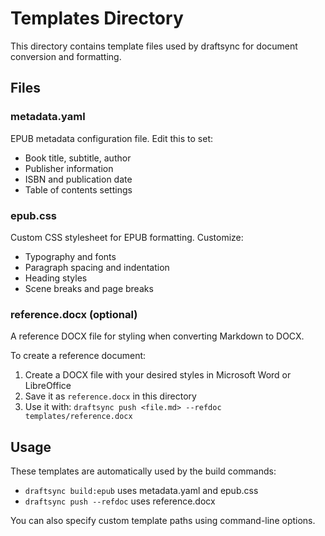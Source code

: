 # Templates Directory

This directory contains template files used by draftsync for document conversion and formatting.

## Files

### metadata.yaml

EPUB metadata configuration file. Edit this to set:

- Book title, subtitle, author
- Publisher information
- ISBN and publication date
- Table of contents settings

### epub.css

Custom CSS stylesheet for EPUB formatting. Customize:

- Typography and fonts
- Paragraph spacing and indentation
- Heading styles
- Scene breaks and page breaks

### reference.docx (optional)

A reference DOCX file for styling when converting Markdown to DOCX.

To create a reference document:

1. Create a DOCX file with your desired styles in Microsoft Word or LibreOffice
2. Save it as `reference.docx` in this directory
3. Use it with: `draftsync push <file.md> --refdoc templates/reference.docx`

## Usage

These templates are automatically used by the build commands:

- `draftsync build:epub` uses metadata.yaml and epub.css
- `draftsync push --refdoc` uses reference.docx

You can also specify custom template paths using command-line options.
